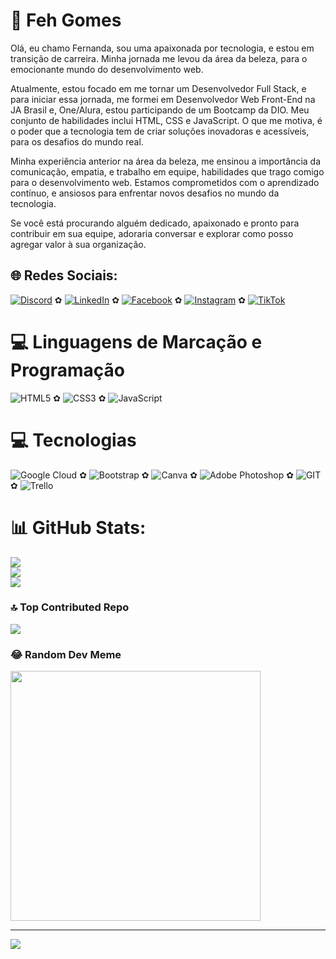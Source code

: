 # 💫 Feh Gomes
Olá, eu chamo Fernanda, sou uma apaixonada por tecnologia, e estou em transição de carreira.
Minha jornada me levou da área da beleza, para o emocionante mundo do desenvolvimento web.

Atualmente, estou focado em me tornar um Desenvolvedor Full Stack, e para iniciar essa jornada, me formei em Desenvolvedor Web Front-End na JA Brasil e, One/Alura, estou participando de um Bootcamp da DIO.
Meu conjunto de habilidades inclui HTML, CSS e JavaScript. O que me motiva, é o poder que a tecnologia tem de criar soluções inovadoras e acessíveis, para os desafios do mundo real.

Minha experiência anterior na área da beleza, me ensinou a importância da comunicação, empatia, e trabalho em equipe, habilidades que trago comigo para o desenvolvimento web.
Estamos comprometidos com o aprendizado contínuo, e ansiosos para enfrentar novos desafios no mundo da tecnologia.

Se você está procurando alguém dedicado, apaixonado e pronto para contribuir em sua equipe, adoraria conversar e explorar como posso agregar valor à sua organização.

   ## 🌐 Redes Sociais:

[![Discord](https://img.shields.io/badge/Discord-000?style=for-the-&logo=discord)](https://https://discord.com/channels/@fernandagomes./) ✿ [![LinkedIn](https://img.shields.io/badge/LinkedIn-%230077B5.svg?logo=linkedin&logoColor=white)](https://linkedin.com/in/https://www.linkedin.com/in/fernanda-gomes-253377232/) ✿ [![Facebook](https://img.shields.io/badge/Facebook-%231877F2.svg?logo=Facebook&logoColor=white)](https://facebook.com/https://www.facebook.com/profile.php?id=1758116175&mibextid=2JQ9oc) ✿ [![Instagram](https://img.shields.io/badge/Instagram-%23E4405F.svg?logo=Instagram&logoColor=white)](https://instagram.com/https://www.instagram.com/feh_gomes26/) ✿ [![TikTok](https://img.shields.io/badge/TikTok-%23000000.svg?logo=TikTok&logoColor=white)](https://tiktok.com/@https://www.tiktok.com/@feh_gomes_) 

# 💻 Linguagens de Marcação e Programação
![HTML5](https://img.shields.io/badge/html5-%23E34F26.svg?style=for-the-badge&logo=html5&logoColor=white) ✿ ![CSS3](https://img.shields.io/badge/css3-%231572B6.svg?style=for-the-badge&logo=css3&logoColor=white) ✿ ![JavaScript](https://img.shields.io/badge/javascript-%23323330.svg?style=for-the-badge&logo=javascript&logoColor=%23F7DF1E) 


# 💻 Tecnologias

![Google Cloud](https://img.shields.io/badge/GoogleCloud-%234285F4.svg?style=for-the-badge&logo=google-cloud&logoColor=white) ✿ ![Bootstrap](https://img.shields.io/badge/bootstrap-%238511FA.svg?style=for-the-badge&logo=bootstrap&logoColor=white) ✿ ![Canva](https://img.shields.io/badge/Canva-%2300C4CC.svg?style=for-the-badge&logo=Canva&logoColor=white) ✿ ![Adobe Photoshop](https://img.shields.io/badge/adobe%20photoshop-%2331A8FF.svg?style=for-the-badge&logo=adobe%20photoshop&logoColor=white) ✿ ![GIT](https://img.shields.io/badge/Git-fc6d26?style=for-the-badge&logo=git&logoColor=white) ✿ ![Trello](https://img.shields.io/badge/Trello-%23026AA7.svg?style=for-the-badge&logo=Trello&logoColor=white)
# 📊 GitHub Stats:
![](https://github-readme-stats.vercel.app/api?username=fehgomees&theme=radical&hide_border=false&include_all_commits=true&count_private=true)<br/>
![](https://github-readme-streak-stats.herokuapp.com/?user=fehgomees&theme=radical&hide_border=false)<br/>
![](https://github-readme-stats.vercel.app/api/top-langs/?username=fehgomees&theme=radical&hide_border=false&include_all_commits=true&count_private=true&layout=compact)

### 🔝 Top Contributed Repo
![](https://github-contributor-stats.vercel.app/api?username=fehgomees&limit=5&theme=dark&combine_all_yearly_contributions=true)

### 😂 Random Dev Meme
<img src='https://randommeme-five.vercel.app/' style="height: 400px;"/>

---
[![](https://visitcount.itsvg.in/api?id=fehgomees&icon=7&color=10)](https://visitcount.itsvg.in)

<!-- Proudly created with GPRM ( https://gprm.itsvg.in ) -->
